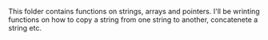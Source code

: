 This folder contains functions on strings, arrays and pointers. I'll be wrinting functions on how to copy a string from one string to another, concatenete a string etc.
